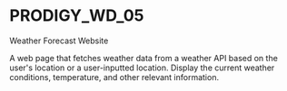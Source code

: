 # PRODIGY_WD_05

Weather Forecast Website

A web page that fetches weather data from a weather API based on the user's location or a user-inputted location. Display the current weather conditions, temperature, and other relevant information.
